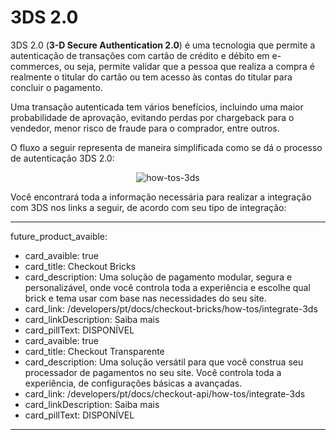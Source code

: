 # 3DS 2.0

3DS 2.0 (**3-D Secure Authentication 2.0**) é uma tecnologia que permite a autenticação de transações com cartão de crédito e débito em e-commerces, ou seja, permite validar que a pessoa que realiza a compra é realmente o titular do cartão ou tem acesso às contas do titular para concluir o pagamento.

Uma transação autenticada tem vários benefícios, incluindo uma maior probabilidade de aprovação, evitando perdas por chargeback para o vendedor, menor risco de fraude para o comprador, entre outros.

O fluxo a seguir representa de maneira simplificada como se dá o processo de autenticação 3DS 2.0:

<center>

![how-tos-3ds](how-tos/improve-approval-3ds-pt.png)

</center>

Você encontrará toda a informação necessária para realizar a integração com 3DS nos links a seguir, de acordo com seu tipo de integração:

---
future_product_avaible: 
 - card_avaible: true
 - card_title: Checkout Bricks
 - card_description: Uma solução de pagamento modular, segura e personalizável, onde você controla toda a experiência e escolhe qual brick e tema usar com base nas necessidades do seu site.
 - card_link: /developers/pt/docs/checkout-bricks/how-tos/integrate-3ds
 - card_linkDescription: Saiba mais
 - card_pillText: DISPONÍVEL
 - card_avaible: true
 - card_title: Checkout Transparente
 - card_description: Uma solução versátil para que você construa seu processador de pagamentos no seu site. Você controla toda a experiência, de configurações básicas a avançadas.
 - card_link: /developers/pt/docs/checkout-api/how-tos/integrate-3ds
 - card_linkDescription: Saiba mais
 - card_pillText: DISPONÍVEL
---